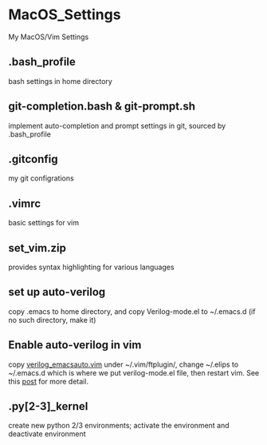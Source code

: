 # MacOS_Settings
My MacOS/Vim Settings

## .bash_profile
bash settings in home directory

## git-completion.bash & git-prompt.sh
implement auto-completion and prompt settings in git, sourced by .bash_profile

## .gitconfig
my git configrations

## .vimrc
basic settings for vim

## set_vim.zip
provides syntax highlighting for various languages

## set up auto-verilog
copy .emacs to home directory, and copy Verilog-mode.el to ~/.emacs.d (if no such directory, make it)

## Enable auto-verilog in vim
copy [verilog_emacsauto.vim](https://github.com/zhuzhzh/verilog_emacsauto.vim/blob/master/plugin/systemverilog_emacsauto.vim) under ~/.vim/ftplugin/, change ~/.elips to ~/.emacs.d which is where we put verilog-mode.el file, then restart vim. See this [post](https://segmentfault.com/a/1190000015642389) for more detail.

## .py[2-3]_kernel
create new python 2/3 environments; activate the environment and deactivate environment
